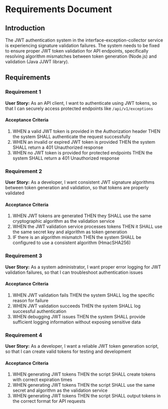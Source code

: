 # Requirements Document

## Introduction

The JWT authentication system in the interface-exception-collector service is experiencing signature validation failures. The system needs to be fixed to ensure proper JWT token validation for API endpoints, specifically resolving algorithm mismatches between token generation (Node.js) and validation (Java JJWT library).

## Requirements

### Requirement 1

**User Story:** As an API client, I want to authenticate using JWT tokens, so that I can securely access protected endpoints like `/api/v1/exceptions`

#### Acceptance Criteria

1. WHEN a valid JWT token is provided in the Authorization header THEN the system SHALL authenticate the request successfully
2. WHEN an invalid or expired JWT token is provided THEN the system SHALL return a 401 Unauthorized response
3. WHEN no JWT token is provided for protected endpoints THEN the system SHALL return a 401 Unauthorized response

### Requirement 2

**User Story:** As a developer, I want consistent JWT signature algorithms between token generation and validation, so that tokens are properly validated

#### Acceptance Criteria

1. WHEN JWT tokens are generated THEN they SHALL use the same cryptographic algorithm as the validation service
2. WHEN the JWT validation service processes tokens THEN it SHALL use the same secret key and algorithm as token generation
3. IF there is an algorithm mismatch THEN the system SHALL be configured to use a consistent algorithm (HmacSHA256)

### Requirement 3

**User Story:** As a system administrator, I want proper error logging for JWT validation failures, so that I can troubleshoot authentication issues

#### Acceptance Criteria

1. WHEN JWT validation fails THEN the system SHALL log the specific reason for failure
2. WHEN JWT validation succeeds THEN the system SHALL log successful authentication
3. WHEN debugging JWT issues THEN the system SHALL provide sufficient logging information without exposing sensitive data

### Requirement 4

**User Story:** As a developer, I want a reliable JWT token generation script, so that I can create valid tokens for testing and development

#### Acceptance Criteria

1. WHEN generating JWT tokens THEN the script SHALL create tokens with correct expiration times
2. WHEN generating JWT tokens THEN the script SHALL use the same secret and algorithm as the validation service
3. WHEN generating JWT tokens THEN the script SHALL output tokens in the correct format for API requests